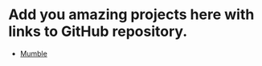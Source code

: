# Add you amazing projects here with links to GitHub repository.
- [Mumble](https://github.com/saugatrajbhandari/Mumble)
